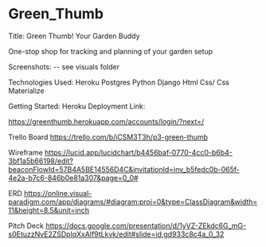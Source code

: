 # Green_Thumb

Title:
Green Thumb! Your Garden Buddy

One-stop shop for tracking and planning of your garden setup

Screenshots:
-- see visuals folder

Technologies Used:
Heroku
Postgres
Python
Django
Html
Css/ Css Materialize

Getting Started:
Heroku Deployment Link:

https://greenthumb.herokuapp.com/accounts/login/?next=/

Trello Board
https://trello.com/b/iCSM3T3h/p3-green-thumb


Wireframe
https://lucid.app/lucidchart/b4456baf-0770-4cc0-b6b4-3bf1a5b66198/edit?beaconFlowId=57B4A5BE14556D4C&invitationId=inv_b5fedc0b-065f-4e2a-b7c6-846b0e81a307&page=0_0#


ERD
https://online.visual-paradigm.com/app/diagrams/#diagram:proj=0&type=ClassDiagram&width=11&height=8.5&unit=inch

Pitch Deck
https://docs.google.com/presentation/d/1yVZ-ZEkdc6G_mG-s0EtuzzNvE2ZSDplqXxAlf9tLkvk/edit#slide=id.gd933c8c4a_0_32